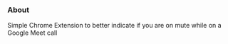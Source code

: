 ### About

Simple Chrome Extension to better indicate if you are on mute while on a Google Meet call
